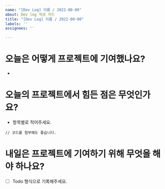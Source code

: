 ```yaml
---
name: "[Dev Log] 이름 / 2022-00-00"
about: Dev log 작성 카드
title: "[Dev Log] 이름 / 2022-00-00"
labels: ''
assignees: ''

---
```


# 오늘은 어떻게 프로젝트에 기여했나요?
- 
# 오늘의 프로젝트에서 힘든 점은 무엇인가요?
- 항목별로 적어주세요.
```
// 코드를 첨부해도 좋습니다.
```
# 내일은 프로젝트에 기여하기 위해 무엇을 해야 하나요?
 - [ ] Todo 형식으로 기록해주세요.
